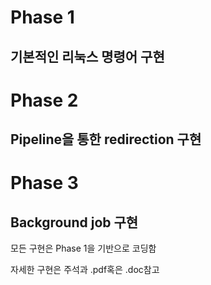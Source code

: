 # Phase 1
## 기본적인 리눅스 명령어 구현

# Phase 2
## Pipeline을 통한 redirection 구현

# Phase 3
## Background job 구현

모든 구현은 Phase 1을 기반으로 코딩함

자세한 구현은 주석과 .pdf혹은 .doc참고
